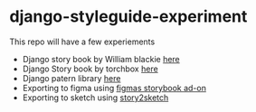 #  django-styleguide-experiment

This repo will have a few experiements
- Django story book by William blackie [here](https://github.com/William-Blackie/django_storybook)
- Django Story book by torchbox [here](https://github.com/torchbox/storybook-django)
- Django patern library [here](https://github.com/torchbox/django-pattern-library)
- Exporting to figma using [figmas storybook ad-on](https://www.figma.com/resources/extensions-and-apis/storybook-figma-addon/)
- Exporting to sketch using [story2sketch](https://github.com/chrisvxd/story2sketch)
